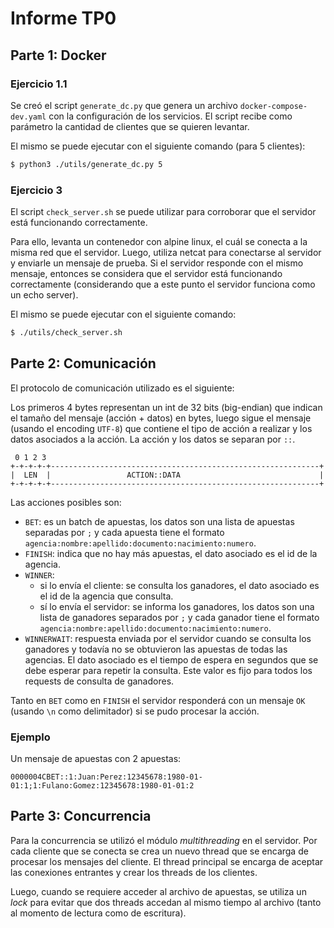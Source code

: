 # Informe TP0

## Parte 1: Docker

### Ejercicio 1.1

Se creó el script `generate_dc.py` que genera un archivo `docker-compose-dev.yaml` con la configuración de los servicios. El script recibe como parámetro la cantidad de clientes que se quieren levantar.

El mismo se puede ejecutar con el siguiente comando (para 5 clientes):

```bash
$ python3 ./utils/generate_dc.py 5
```

### Ejercicio 3

El script `check_server.sh` se puede utilizar para corroborar que el servidor está funcionando correctamente.

Para ello, levanta un contenedor con alpine linux, el cuál se conecta a la misma red que el servidor. Luego, utiliza netcat para conectarse al servidor y enviarle un mensaje de prueba. Si el servidor responde con el mismo mensaje, entonces se considera que el servidor está funcionando correctamente (considerando que a este punto el servidor funciona como un echo server).

El mismo se puede ejecutar con el siguiente comando:

```bash
$ ./utils/check_server.sh
```

## Parte 2: Comunicación

El protocolo de comunicación utilizado es el siguiente:

Los primeros 4 bytes representan un int de 32 bits (big-endian) que indican el tamaño del mensaje (acción + datos) en bytes, luego sigue el mensaje (usando el encoding `UTF-8`) que contiene el tipo de acción a realizar y los datos asociados a la acción. La acción y los datos se separan por `::`.

```
 0 1 2 3
+-+-+-+-+------------------------------------------------------------+
|  LEN  |                 ACTION::DATA                               |
+-+-+-+-+------------------------------------------------------------+
```

Las acciones posibles son:

- `BET`: es un batch de apuestas, los datos son una lista de apuestas separadas por `;` y cada apuesta tiene el formato `agencia:nombre:apellido:documento:nacimiento:numero`.
- `FINISH`: indica que no hay más apuestas, el dato asociado es el id de la agencia.
- `WINNER`:
  - si lo envía el cliente: se consulta los ganadores, el dato asociado es el id de la agencia que consulta.
  - sí lo envía el servidor: se informa los ganadores, los datos son una lista de ganadores separados por `;` y cada ganador tiene el formato `agencia:nombre:apellido:documento:nacimiento:numero`.
- `WINNERWAIT`: respuesta enviada por el servidor cuando se consulta los ganadores y todavía no se obtuvieron las apuestas de todas las agencias. El dato asociado es el tiempo de espera en segundos que se debe esperar para repetir la consulta. Este valor es fijo para todos los requests de consulta de ganadores.

Tanto en `BET` como en `FINISH` el servidor responderá con un mensaje `OK` (usando `\n` como delimitador) si se pudo procesar la acción.

### Ejemplo

Un mensaje de apuestas con 2 apuestas:

```
0000004CBET::1:Juan:Perez:12345678:1980-01-01:1;1:Fulano:Gomez:12345678:1980-01-01:2
```

## Parte 3: Concurrencia

Para la concurrencia se utilizó el módulo _multithreading_ en el servidor. Por cada cliente que se conecta se crea un nuevo thread que se encarga de procesar los mensajes del cliente. El thread principal se encarga de aceptar las conexiones entrantes y crear los threads de los clientes.

Luego, cuando se requiere acceder al archivo de apuestas, se utiliza un _lock_ para evitar que dos threads accedan al mismo tiempo al archivo (tanto al momento de lectura como de escritura).
